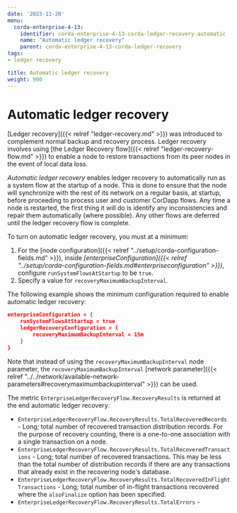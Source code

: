 ```yaml
---
date: '2023-11-20'
menu:
  corda-enterprise-4-13:
    identifier: corda-enterprise-4-13-corda-ledger-recovery-automatic
    name: "Automatic ledger recovery"
    parent: corda-enterprise-4-13-corda-ledger-recovery
tags:
- ledger recovery

title: Automatic ledger recovery
weight: 900
---
```


# Automatic ledger recovery

[Ledger recovery]({{< relref "ledger-recovery.md" >}}) was introduced to complement normal backup and recovery process. Ledger recovery involves using [the Ledger Recovery flow]({{< relref "ledger-recovery-flow.md" >}}) to enable a node to restore transactions from its peer nodes in the event of local data loss.

*Automatic ledger recovery* enables ledger recovery to automatically run as a system flow at the startup of a node. This is done to ensure that the node will synchronize with the rest of its network on a regular basis, at startup, before proceeding to process user and customer CorDapp flows. Any time a node is restarted, the first thing it will do is identify any inconsistencies and repair them automatically (where possible). Any other flows are deferred until the ledger recovery flow is complete.

To turn on automatic ledger recovery, you must at a minimum:

1. For the [node configuration]({{< relref "../setup/corda-configuration-fields.md" >}}), inside *[enterpriseConfiguration]({{< relref "../setup/corda-configuration-fields.md#enterpriseconfiguration" >}})*, configure `runSystemFlowsAtStartup` to be `true`.
2. Specify a value for `recoveryMaximumBackupInterval`.

The following example shows the minimum configuration required to enable automatic ledger recovery:

```json
enterpriseConfiguration = {
    runSystemFlowsAtStartup = true
    ledgerRecoveryConfiguration = {
        recoveryMaximumBackupInterval = 15m
    }
}
```

Note that instead of using the `recoveryMaximumBackupInterval` node parameter, the `recoveryMaximumBackupInterval` [network parameter]({{< relref "../../network/available-network-parameters#recoverymaximumbackupinterval" >}}) can be used.

The metric `EnterpriseLedgerRecoveryFlow.RecoveryResults` is returned at the end automatic ledger recovery:

- `EnterpriseLedgerRecoveryFlow.RecoveryResults.TotalRecoveredRecords` - Long; total number of recovered transaction distribution records. For the purpose of recovery counting,
  there is a one-to-one association with a single transaction on a node.
- `EnterpriseLedgerRecoveryFlow.RecoveryResults.TotalRecoveredTransactions` - Long; total number of recovered transactions. This may be less than the total number of distribution records
  if there are any transactions that already exist in the recovering node's database.
- `EnterpriseLedgerRecoveryFlow.RecoveryResults.TotalRecoveredInFlightTransactions` - Long; total number of in-flight transactions recovered where the `alsoFinalize` option has been specified.
- `EnterpriseLedgerRecoveryFlow.RecoveryResults.TotalErrors` - 
